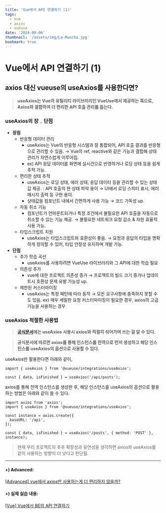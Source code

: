 ```yaml
---
title: 'Vue에서 API 연결하기 (1)'
tags:
  - vue
  - axios
  - vueuse
date: '2024-08-06'
thumbnail: '/assets/img/La-Mancha.jpg'
bookmark: true
---
```


# Vue에서 API 연결하기 (1)

## axios 대신 vueuse의 useAxios를 사용한다면?

> **useAxios는 Vue의 유틸리티 라이브러리인 VueUse에서 제공하는 훅으로, Axios와 결합하여 더 편리한 API 호출 관리를 돕는다.**

### useAxios의 장﹒단점

- **장점**
  - 반응형 데이터 관리
    - useAxios는 Vue의 반응형 시스템과 잘 통합되어, API 호출 결과를 반응형으로 관리할 수 있음.
      → Vue의 ref, reactive와 같은 기능과 결합해 상태 관리가 자연스럽게 이루어짐.
    - ex) API 응답 데이터를 화면에 실시간으로 반영하거나 로딩 상태 등을 쉽게 추적 가능.
  - 편리한 상태 추적
    - useAxios는 로딩 상태, 에러 상태, 응답 데이터 등을 관리할 수 있는 상태값 제공.
      : API 호출의 현 상태 파악 용이 → UI에서 로딩 스피터 표시, 에러메시지 출력 등 구현 용이.
    - 상태값을 컴포넌트 내에서 간편하게 사용 가능 → 코드 가독성 up.
  - 자동 취소 기능
    - 컴포넌트가 언마운트되거나 특정 조건에서 불필요한 API 호출을 자동으로 취소할 수 있는 기능 제공.
      → 불필요한 네트워크 요청 감소 & 자원 효율적 사용 가능.
  - 타입스크립트 지원
    - useAxios는 타입스크립트와 효환성이 좋음.
      → 요청과 응답의 타입을 명확하게 정의할 수 있어, 타입 안정성 유지하며 개발 가능.
- **단점**
  - 추가 학습 곡선
    - useAxios를 사용하려면 VueUse 라이브러리와 그 API에 대한 학습 필요
  - 의존성 추가
    - vue에 대한 프로젝트 의존성 증가 → 프로젝트의 빌드 크기 증가나 업데이트시 호환성 문제 유발 가능성 up.
  - 제한된 커스터마이징
    - useAxios는 특정 패턴에 따라 동작 → 모든 요구사항에 충족하지 못할 수도 있음.
      ex) 매우 세밀한 요청 커스터마이징이 필요한 경우, axios의 고급 기능을 사용하는 경우

### useAxios 적절한 사용법

> **[공식문서](https://vueuse.org/integrations/useAxios/)에는 useAxios 사용시 axios와 적절히 섞어가며 쓰는 걸 알 수 있다.**

> **공식문서에 따르면 axios를 통해 인스턴스를 전역으로 먼저 생성하고 해당 인스턴스를 useAxios의 옵션으로 사용할 수 있다.**

useAxios만 활용한다면 아래와 같이,

```tsx
import { useAxios } from '@vueuse/integrations/useAxios';

const { data, isFinished } = useAxios('/api/posts');
```

axios를 통해 전역 인스턴스를 생성한 후, 해당 인스턴스를 useAxios의 옵션으로 활용하는 방법은 아래와 같이 쓸 수 있다.

```tsx
import axios from 'axios';
import { useAxios } from '@vueuse/integrations/useAxios';

const instance = axios.create({
  baseURL: '/api',
});

const { data, isFinished } = useAxios('/posts', { method: 'POST' }, instance);
```

> 현재 우리 프로젝트의 추후 확장성과 유연성을 생각하면 axios와 useAxios를 같이 사용하는 방향이 더 낫다고 판단됨.

---

#### +) Advanced:

[[Advanced] vue에서 axios만 사용하는게 더 편리하지 않을까?](https://www.notion.so/Advanced-vue-axios-ef3f4f36138a4fb0aa5915e76ba2846d?pvs=21)

#### +) 실제 실습 내용:

[[Vue] Vue에서 BE의 API 연결하기 ](https://www.notion.so/Vue-Vue-BE-API-cd6d147f7d4b48298b50cf5354b50420?pvs=21)
